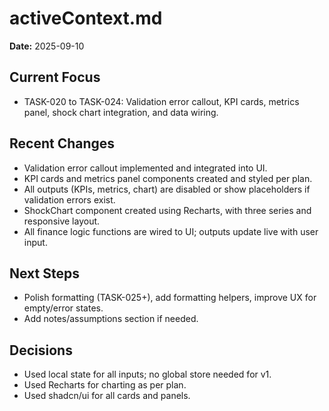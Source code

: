# activeContext.md

**Date:** 2025-09-10

## Current Focus
- TASK-020 to TASK-024: Validation error callout, KPI cards, metrics panel, shock chart integration, and data wiring.

## Recent Changes
- Validation error callout implemented and integrated into UI.
- KPI cards and metrics panel components created and styled per plan.
- All outputs (KPIs, metrics, chart) are disabled or show placeholders if validation errors exist.
- ShockChart component created using Recharts, with three series and responsive layout.
- All finance logic functions are wired to UI; outputs update live with user input.

## Next Steps
- Polish formatting (TASK-025+), add formatting helpers, improve UX for empty/error states.
- Add notes/assumptions section if needed.

## Decisions
- Used local state for all inputs; no global store needed for v1.
- Used Recharts for charting as per plan.
- Used shadcn/ui for all cards and panels.

